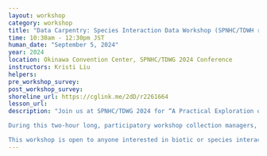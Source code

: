 ```yaml
---
layout: workshop
category: workshop
title: "Data Carpentry: Species Interaction Data Workshop (SPNHC/TDWH registrants only)"
time: 10:30am - 12:30pm JST
human_date: "September 5, 2024"
year: 2024
location: Okinawa Convention Center, SPNHC/TDWG 2024 Conference	
instructors: Kristi Liu
helpers:
pre_workshop_survey:
post_workshop_survey:
shoreline_url: https://cglink.me/2dD/r2261664
lesson_url:
description: "Join us at SPNHC/TDWG 2024 for “A Practical Exploration of Biotic Interaction Data Management and Information Retrieval through Terrestrial Parasite Tracker (TPT) and Global Biotic Interactions (GloBI).”

During this two-hour long, participatory workshop collection managers, researchers, or data providers will use GloBI for data management and information retrieval. Our group exploration into the data will cover the data origins and data integration process and data products.

This workshop is open to anyone interested in biotic or species interaction data even if you are presently not using GloBI. We will highlight data from the Terrestrial Parasite Tracker project, but the methods are available for anyone interested in biotic interactions (see more at https://www.globalbioticinteractions.org/sources)."
---
```

